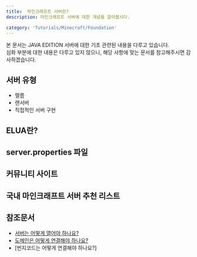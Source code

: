 ```yaml
---
title:  마인크래프트 서버란?
description: 마인크래프트 서버에 대한 개념을 알아봅시다.

category: 'Tutorials/Minecraft/Foundation'
---
```


<alert type="warning">
    본 문서는 JAVA EDITION 서버에 대한 기초 관련된 내용을 다루고 있습니다.<br>
   심화 부분에 대한 내용은 다루고 있지 않으니, 해당 사항에 맞는 문서를 참고해주시면 감사하겠습니다.
</alert>

## 서버 유형
* 렐름
* 랜서버
* 직접적인 서버 구현


## ELUA란?

## server.properties 파일

## 커뮤니티 사이트

## 국내 마인크래프트 서버 추천 리스트

## 

## 참조문서
* [서버는 어떻게 열어야 하나요?](/tutorials/minecraft/how-to-open-server)
* [도메인은 어떻게 연결해야 하나요?](/tutorials/minecraft/how-to-connect-domain)
* [번지코드는 어떻게 연결해야 하나요?]
